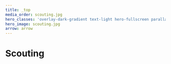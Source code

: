 ```yaml
---
title: _top
media_order: scouting.jpg
hero_classes: 'overlay-dark-gradient text-light hero-fullscreen parallax'
hero_image: scouting.jpg
arrow: arrow
---
```


# **Scouting**

